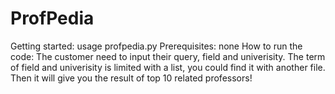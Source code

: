 # ProfPedia

Getting started: usage profpedia.py
Prerequisites: none 
How to run the code: The customer need to input their query, field and univerisity. The term of field and univerisity is limited with a list, you could find it with another file. Then it will give you the result of top 10 related professors!

